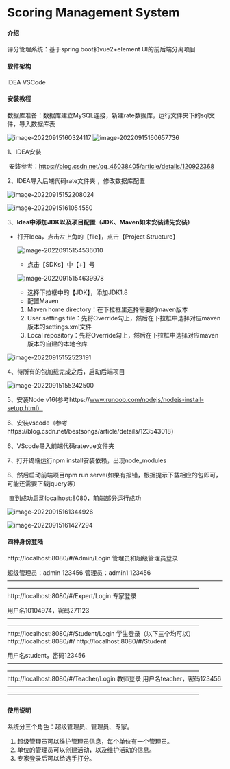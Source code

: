 # Scoring Management System

#### 介绍

评分管理系统：基于spring boot和vue2+element UI的前后端分离项目

#### 软件架构

IDEA VSCode

#### 安装教程

数据库准备：数据库建立MySQL连接，新建rate数据库，运行文件夹下的sql文件，导入数据库表

![image-20220915160324117](G:\typora-user-images\image-20220915160324117.png)                      ![image-20220915160657736](G:\typora-user-images\image-20220915160657736.png)

1、IDEA安装

​           安装参考：https://blog.csdn.net/qq_46038405/article/details/120922368

2、IDEA导入后端代码rate文件夹 ，修改数据库配置

![image-20220915152208024](G:\typora-user-images\image-20220915152208024.png)

![image-20220915161054550](G:\typora-user-images\image-20220915161054550.png)

3、**Idea中添加JDK以及项目配置（JDK、Maven如未安装请先安装）**

- 打开Idea，点击左上角的【file】，点击【Project Structure】

  ![image-20220915154536010](G:\typora-user-images\image-20220915154536010.png)

  - 点击【SDKs】中【+】号

  ![image-20220915154639978](G:\typora-user-images\image-20220915154639978.png)

  - 选择下拉框中的【JDK】，添加JDK1.8
  - 配置Maven

  1. Maven home directory：在下拉框里选择需要的maven版本
  2. User settings file：先将Override勾上，然后在下拉框中选择对应maven版本的settings.xml文件
  3. Local repository：先将Override勾上，然后在下拉框中选择对应maven版本的自建的本地仓库

![image-20220915152523191](G:\typora-user-images\image-20220915152523191.png)

4、待所有的包加载完成之后，启动后端项目

![image-20220915155242500](G:\typora-user-images\image-20220915155242500.png)

5、安装Node v16(参考https://www.runoob.com/nodejs/nodejs-install-setup.html）

6、安装vscode（参考https://blog.csdn.net/bestsongs/article/details/123543018）

6、VScode导入前端代码ratevue文件夹

7、打开终端运行npm install安装依赖，出现node_modules

8、然后启动前端项目npm run serve(如果有报错，根据提示下载相应的包即可，可能还需要下载jquery等）

​      直到成功启动localhost:8080，前端部分运行成功

![image-20220915161344926](G:\typora-user-images\image-20220915161344926.png)

![image-20220915161427294](G:\typora-user-images\image-20220915161427294.png)


#### 四种身份登陆
http://localhost:8080/#/Admin/Login   管理员和超级管理员登录

超级管理员：admin 123456
管理员：admin1 123456
————————————————————————————————————————————————————————————————————
http://localhost:8080/#/Expert/Login   专家登录

用户名10104974，密码271123
————————————————————————————————————————————————————————————————————
http://localhost:8080/#/Student/Login 学生登录（以下三个均可以）
http://localhost:8080/#/
http://localhost:8080/#/Student

用户名student，密码123456
————————————————————————————————————————————————————————————————————
http://localhost:8080/#/Teacher/Login   教师登录
用户名teacher，密码123456
————————————————————————————————————————————————————————————————————
#### 使用说明

系统分三个角色：超级管理员、管理员、专家。
1.  超级管理员可以维护管理员信息，每个单位有一个管理员。
2.  单位的管理员可以创建活动，以及维护活动的信息。
3.  专家登录后可以给选手打分。

